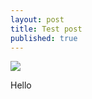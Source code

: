 ```yaml
---
layout: post
title: Test post
published: true
---
```


<img src="http://cs9238.vk.com/u2287942/141792899/x_424e5403.jpg" />

Hello
